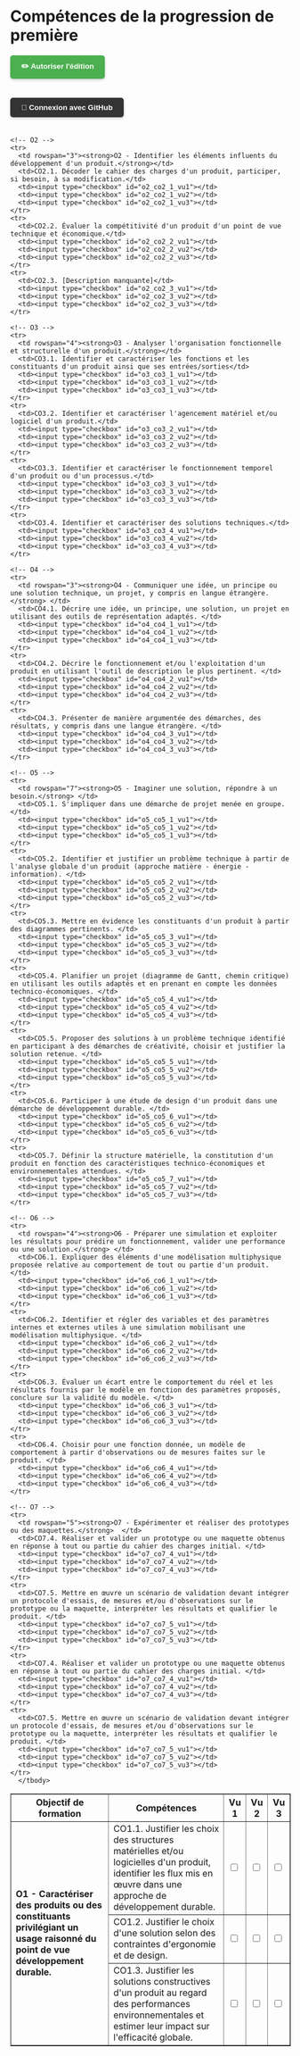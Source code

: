 # Compétences de la progression de première

<div id="protectedContent" style="display: none;">
  <!-- Contenu protégé -->
  <h2>Bienvenue sur la page des compétences !</h2>
</div>

<!-- Bouton d'activation de l'édition -->
<button id="toggleEdit" style="
  padding: 10px 20px;
  background: #4CAF50;
  color: white;
  border: none;
  border-radius: 5px;
  margin-bottom: 20px;
  font-weight: bold;
  cursor: pointer;
  box-shadow: 0 2px 5px rgba(0,0,0,0.2);
  transition: background 0.3s;
">
✏️ Autoriser l'édition
</button>

<button id="githubLogin" style="
  padding: 10px 20px;
  background: #333;
  color: white;
  border: none;
  border-radius: 5px;
  margin-bottom: 20px;
  font-weight: bold;
  cursor: pointer;
  box-shadow: 0 2px 5px rgba(0,0,0,0.2);
  transition: background 0.3s;
" onclick="loginWithGitHub()">
🔑 Connexion avec GitHub
</button>

<button id="logoutButton" style="
  padding: 10px 20px;
  background: #FF4444;
  color: white;
  border: none;
  border-radius: 5px;
  margin-bottom: 20px;
  font-weight: bold;
  cursor: pointer;
  box-shadow: 0 2px 5px rgba(0,0,0,0.2);
  transition: background 0.3s;
  display: none; /* Masqué par défaut */
">
🔒 Déconnexion
</button>

<script type="module" src="../js/firebase.js"></script>

<table border="1">
  <thead>
    <tr>
      <th>Objectif de formation</th>
      <th>Compétences</th>
      <th>Vu 1</th>
      <th>Vu 2</th>
      <th>Vu 3</th>
    </tr>
  </thead>
  <tbody>
    <!-- O1 -->
    <tr>
      <td rowspan="3"><strong>O1 - Caractériser des produits ou des constituants privilégiant un usage raisonné du point de vue développement durable.</strong></td>
      <td>CO1.1. Justifier les choix des structures matérielles et/ou logicielles d'un produit, identifier les flux mis en œuvre dans une approche de développement durable.</td>
      <td><input type="checkbox" id="o1_co1_1_vu1"></td>
      <td><input type="checkbox" id="o1_co1_1_vu2"></td>
      <td><input type="checkbox" id="o1_co1_1_vu3"></td>
    </tr>
    <tr>
      <td>CO1.2. Justifier le choix d'une solution selon des contraintes d'ergonomie et de design.</td>
      <td><input type="checkbox" id="o1_co1_2_vu1"></td>
      <td><input type="checkbox" id="o1_co1_2_vu2"></td>
      <td><input type="checkbox" id="o1_co1_2_vu3"></td>
    </tr>
    <tr>
      <td>CO1.3. Justifier les solutions constructives d'un produit au regard des performances environnementales et estimer leur impact sur l'efficacité globale.</td>
      <td><input type="checkbox" id="o1_co1_3_vu1"></td>
      <td><input type="checkbox" id="o1_co1_3_vu2"></td>
      <td><input type="checkbox" id="o1_co1_3_vu3"></td>
    </tr>

    <!-- O2 -->
    <tr>
      <td rowspan="3"><strong>O2 - Identifier les éléments influents du développement d'un produit.</strong></td>
      <td>CO2.1. Décoder le cahier des charges d'un produit, participer, si besoin, à sa modification.</td>
      <td><input type="checkbox" id="o2_co2_1_vu1"></td>
      <td><input type="checkbox" id="o2_co2_1_vu2"></td>
      <td><input type="checkbox" id="o2_co2_1_vu3"></td>
    </tr>
    <tr>
      <td>CO2.2. Évaluer la compétitivité d'un produit d'un point de vue technique et économique.</td>
      <td><input type="checkbox" id="o2_co2_2_vu1"></td>
      <td><input type="checkbox" id="o2_co2_2_vu2"></td>
      <td><input type="checkbox" id="o2_co2_2_vu3"></td>
    </tr>
    <tr>
      <td>CO2.3. [Description manquante]</td>
      <td><input type="checkbox" id="o2_co2_3_vu1"></td>
      <td><input type="checkbox" id="o2_co2_3_vu2"></td>
      <td><input type="checkbox" id="o2_co2_3_vu3"></td>
    </tr>

    <!-- O3 -->
    <tr>
      <td rowspan="4"><strong>O3 - Analyser l'organisation fonctionnelle et structurelle d'un produit.</strong></td>
      <td>CO3.1. Identifier et caractériser les fonctions et les constituants d'un produit ainsi que ses entrées/sorties</td>
      <td><input type="checkbox" id="o3_co3_1_vu1"></td>
      <td><input type="checkbox" id="o3_co3_1_vu2"></td>
      <td><input type="checkbox" id="o3_co3_1_vu3"></td>
    </tr>
    <tr>
      <td>CO3.2. Identifier et caractériser l'agencement matériel et/ou logiciel d'un produit.</td>
      <td><input type="checkbox" id="o3_co3_2_vu1"></td>
      <td><input type="checkbox" id="o3_co3_2_vu2"></td>
      <td><input type="checkbox" id="o3_co3_2_vu3"></td>
    </tr>
    <tr>
      <td>CO3.3. Identifier et caractériser le fonctionnement temporel d'un produit ou d'un processus.</td>
      <td><input type="checkbox" id="o3_co3_3_vu1"></td>
      <td><input type="checkbox" id="o3_co3_3_vu2"></td>
      <td><input type="checkbox" id="o3_co3_3_vu3"></td>
    </tr>
    <tr>
      <td>CO3.4. Identifier et caractériser des solutions techniques.</td>
      <td><input type="checkbox" id="o3_co3_4_vu1"></td>
      <td><input type="checkbox" id="o3_co3_4_vu2"></td>
      <td><input type="checkbox" id="o3_co3_4_vu3"></td>
    </tr>

    <!-- O4 -->
    <tr>
      <td rowspan="3"><strong>O4 - Communiquer une idée, un principe ou une solution technique, un projet, y compris en langue étrangère.</strong> </td>
      <td>CO4.1. Décrire une idée, un principe, une solution, un projet en utilisant des outils de représentation adaptés. </td>
      <td><input type="checkbox" id="o4_co4_1_vu1"></td>
      <td><input type="checkbox" id="o4_co4_1_vu2"></td>
      <td><input type="checkbox" id="o4_co4_1_vu3"></td>
    </tr>
    <tr>
      <td>CO4.2. Décrire le fonctionnement et/ou l'exploitation d'un produit en utilisant l'outil de description le plus pertinent. </td>
      <td><input type="checkbox" id="o4_co4_2_vu1"></td>
      <td><input type="checkbox" id="o4_co4_2_vu2"></td>
      <td><input type="checkbox" id="o4_co4_2_vu3"></td>
    </tr>
    <tr>
      <td>CO4.3. Présenter de manière argumentée des démarches, des résultats, y compris dans une langue étrangère. </td>
      <td><input type="checkbox" id="o4_co4_3_vu1"></td>
      <td><input type="checkbox" id="o4_co4_3_vu2"></td>
      <td><input type="checkbox" id="o4_co4_3_vu3"></td>
    </tr>

    <!-- O5 -->
    <tr>
      <td rowspan="7"><strong>O5 - Imaginer une solution, répondre à un besoin.</strong> </td>
      <td>CO5.1. S'impliquer dans une démarche de projet menée en groupe. </td>
      <td><input type="checkbox" id="o5_co5_1_vu1"></td>
      <td><input type="checkbox" id="o5_co5_1_vu2"></td>
      <td><input type="checkbox" id="o5_co5_1_vu3"></td>
    </tr>
    <tr>
      <td>CO5.2. Identifier et justifier un problème technique à partir de l'analyse globale d'un produit (approche matière - énergie - information). </td>
      <td><input type="checkbox" id="o5_co5_2_vu1"></td>
      <td><input type="checkbox" id="o5_co5_2_vu2"></td>
      <td><input type="checkbox" id="o5_co5_2_vu3"></td>
    </tr>
    <tr>
      <td>CO5.3. Mettre en évidence les constituants d'un produit à partir des diagrammes pertinents. </td>
      <td><input type="checkbox" id="o5_co5_3_vu1"></td>
      <td><input type="checkbox" id="o5_co5_3_vu2"></td>
      <td><input type="checkbox" id="o5_co5_3_vu3"></td>
    </tr>
    <tr>
      <td>CO5.4. Planifier un projet (diagramme de Gantt, chemin critique) en utilisant les outils adaptés et en prenant en compte les données technico-économiques. </td>
      <td><input type="checkbox" id="o5_co5_4_vu1"></td>
      <td><input type="checkbox" id="o5_co5_4_vu2"></td>
      <td><input type="checkbox" id="o5_co5_4_vu3"></td>
    </tr>
    <tr>
      <td>CO5.5. Proposer des solutions à un problème technique identifié en participant à des démarches de créativité, choisir et justifier la solution retenue. </td>
      <td><input type="checkbox" id="o5_co5_5_vu1"></td>
      <td><input type="checkbox" id="o5_co5_5_vu2"></td>
      <td><input type="checkbox" id="o5_co5_5_vu3"></td>
    </tr>
    <tr>
      <td>CO5.6. Participer à une étude de design d'un produit dans une démarche de développement durable. </td>
      <td><input type="checkbox" id="o5_co5_6_vu1"></td>
      <td><input type="checkbox" id="o5_co5_6_vu2"></td>
      <td><input type="checkbox" id="o5_co5_6_vu3"></td>
    </tr>
    <tr>
      <td>CO5.7. Définir la structure matérielle, la constitution d'un produit en fonction des caractéristiques technico-économiques et environnementales attendues. </td>
      <td><input type="checkbox" id="o5_co5_7_vu1"></td>
      <td><input type="checkbox" id="o5_co5_7_vu2"></td>
      <td><input type="checkbox" id="o5_co5_7_vu3"></td>
    </tr>

    <!-- O6 -->
    <tr>
      <td rowspan="4"><strong>O6 - Préparer une simulation et exploiter les résultats pour prédire un fonctionnement, valider une performance ou une solution.</strong> </td>
      <td>CO6.1. Expliquer des éléments d'une modélisation multiphysique proposée relative au comportement de tout ou partie d'un produit. </td>
      <td><input type="checkbox" id="o6_co6_1_vu1"></td>
      <td><input type="checkbox" id="o6_co6_1_vu2"></td>
      <td><input type="checkbox" id="o6_co6_1_vu3"></td>
    </tr>
    <tr>
      <td>CO6.2. Identifier et régler des variables et des paramètres internes et externes utiles à une simulation mobilisant une modélisation multiphysique. </td>
      <td><input type="checkbox" id="o6_co6_2_vu1"></td>
      <td><input type="checkbox" id="o6_co6_2_vu2"></td>
      <td><input type="checkbox" id="o6_co6_2_vu3"></td>
    </tr>
    <tr>
      <td>CO6.3. Évaluer un écart entre le comportement du réel et les résultats fournis par le modèle en fonction des paramètres proposés, conclure sur la validité du modèle. </td>
      <td><input type="checkbox" id="o6_co6_3_vu1"></td>
      <td><input type="checkbox" id="o6_co6_3_vu2"></td>
      <td><input type="checkbox" id="o6_co6_3_vu3"></td>
    </tr>
    <tr>
      <td>CO6.4. Choisir pour une fonction donnée, un modèle de comportement à partir d'observations ou de mesures faites sur le produit. </td>
      <td><input type="checkbox" id="o6_co6_4_vu1"></td>
      <td><input type="checkbox" id="o6_co6_4_vu2"></td>
      <td><input type="checkbox" id="o6_co6_4_vu3"></td>
    </tr>

    <!-- O7 -->
    <tr>
      <td rowspan="5"><strong>O7 - Expérimenter et réaliser des prototypes ou des maquettes.</strong>  </td>
      <td>CO7.4. Réaliser et valider un prototype ou une maquette obtenus en réponse à tout ou partie du cahier des charges initial. </td>
      <td><input type="checkbox" id="o7_co7_4_vu1"></td>
      <td><input type="checkbox" id="o7_co7_4_vu2"></td>
      <td><input type="checkbox" id="o7_co7_4_vu3"></td>
    </tr>
    <tr>
      <td>CO7.5. Mettre en œuvre un scénario de validation devant intégrer un protocole d'essais, de mesures et/ou d'observations sur le prototype ou la maquette, interpréter les résultats et qualifier le produit. </td>
      <td><input type="checkbox" id="o7_co7_5_vu1"></td>
      <td><input type="checkbox" id="o7_co7_5_vu2"></td>
      <td><input type="checkbox" id="o7_co7_5_vu3"></td>
    </tr>
    <tr>
      <td>CO7.4. Réaliser et valider un prototype ou une maquette obtenus en réponse à tout ou partie du cahier des charges initial. </td>
      <td><input type="checkbox" id="o7_co7_4_vu1"></td>
      <td><input type="checkbox" id="o7_co7_4_vu2"></td>
      <td><input type="checkbox" id="o7_co7_4_vu3"></td>
    </tr>
    <tr>
      <td>CO7.5. Mettre en œuvre un scénario de validation devant intégrer un protocole d'essais, de mesures et/ou d'observations sur le prototype ou la maquette, interpréter les résultats et qualifier le produit. </td>
      <td><input type="checkbox" id="o7_co7_5_vu1"></td>
      <td><input type="checkbox" id="o7_co7_5_vu2"></td>
      <td><input type="checkbox" id="o7_co7_5_vu3"></td>
    </tr>
      </tbody>
</table>


